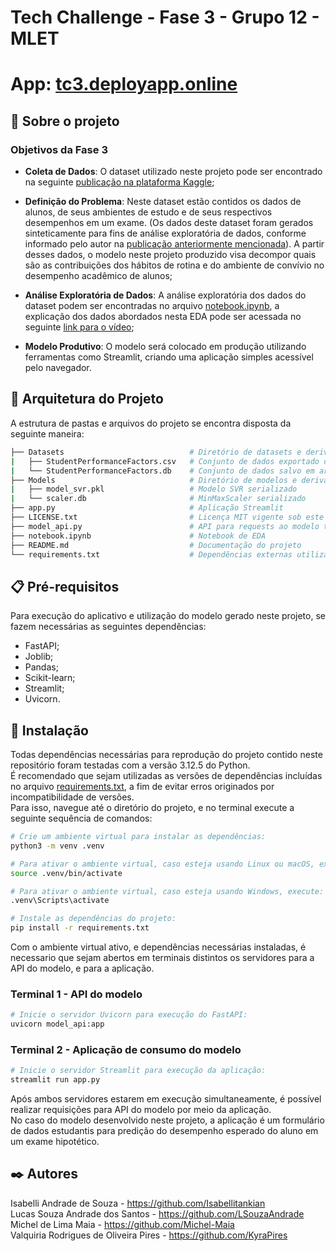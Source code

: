 # Tech Challenge - Fase 3 - Grupo 12 - MLET

# App: [tc3.deployapp.online](https://tc3.deployapp.online/)

## 🚀 Sobre o projeto 

### Objetivos da Fase 3
- **Coleta de Dados**: O dataset utilizado neste projeto pode ser encontrado na seguinte [publicação na plataforma Kaggle](https://www.kaggle.com/datasets/lainguyn123/student-performance-factors);

- **Definição do Problema**: Neste dataset estão contidos os dados de alunos, de seus ambientes de estudo e de seus respectivos desempenhos em um exame. (Os dados deste dataset foram gerados sinteticamente para fins de análise exploratória de dados, conforme informado pelo autor na [publicação anteriormente mencionada](https://www.kaggle.com/datasets/lainguyn123/student-performance-factors)). A partir desses dados, o modelo neste projeto produzido visa decompor quais são as contribuições dos hábitos de rotina e do ambiente de convívio no desempenho acadêmico de alunos;

- **Análise Exploratória de Dados**: A análise exploratória dos dados do dataset podem ser encontradas no arquivo [notebook.ipynb](notebook.ipynb), a explicação dos dados abordados nesta EDA pode ser acessada no seguinte [link para o vídeo](xpto.com); 

- **Modelo Produtivo**: O modelo será colocado em produção utilizando ferramentas como Streamlit, criando uma aplicação simples acessível pelo navegador.

## 📝 Arquitetura do Projeto

A estrutura de pastas e arquivos do projeto se encontra disposta da seguinte maneira:

```bash
├── Datasets                            # Diretório de datasets e derivados
|   ├── StudentPerformanceFactors.csv   # Conjunto de dados exportado do Kaggle
|   └── StudentPerformanceFactors.db    # Conjunto de dados salvo em arquivo SQLite
├── Models                              # Diretório de modelos e derivados
|   ├── model_svr.pkl                   # Modelo SVR serializado
|   └── scaler.db                       # MinMaxScaler serializado
├── app.py                              # Aplicação Streamlit
├── LICENSE.txt                         # Licença MIT vigente sob este repositório
├── model_api.py                        # API para requests ao modelo treinado
├── notebook.ipynb                      # Notebook de EDA
├── README.md                           # Documentação do projeto
└── requirements.txt                    # Dependências externas utilizadas
```

## 📋 Pré-requisitos
Para execução do aplicativo e utilização do modelo gerado neste projeto, se fazem necessárias as seguintes dependências:
- FastAPI;
- Joblib;
- Pandas;
- Scikit-learn;
- Streamlit;
- Uvicorn.

## 🔧 Instalação
Todas dependências necessárias para reprodução do projeto contido neste repositório foram testadas com a versão 3.12.5 do Python. \
É recomendado que sejam utilizadas as versões de dependências incluídas no arquivo [requirements.txt](requirements.txt), a fim de evitar erros originados por incompatibilidade de versões.\
Para isso, navegue até o diretório do projeto, e no terminal execute a seguinte sequência de comandos:

```bash
# Crie um ambiente virtual para instalar as dependências:
python3 -m venv .venv

# Para ativar o ambiente virtual, caso esteja usando Linux ou macOS, execute:
source .venv/bin/activate

# Para ativar o ambiente virtual, caso esteja usando Windows, execute:
.venv\Scripts\activate

# Instale as dependências do projeto:
pip install -r requirements.txt

```
Com o ambiente virtual ativo, e dependências necessárias instaladas, é necessario que sejam abertos em terminais distintos os servidores para a API do modelo, e para a aplicação.

### Terminal 1 - API do modelo
```bash
# Inicie o servidor Uvicorn para execução do FastAPI:
uvicorn model_api:app
```
### Terminal 2 - Aplicação de consumo do modelo
```bash
# Inicie o servidor Streamlit para execução da aplicação:
streamlit run app.py
```
Após ambos servidores estarem em execução simultaneamente, é possível realizar requisições para API do modelo por meio da aplicação. \
No caso do modelo desenvolvido neste projeto, a aplicação é um formulário de dados estudantis para predição do desempenho esperado do aluno em um exame hipotético.

## ✒️ Autores

Isabelli Andrade de Souza - https://github.com/Isabellitankian
<br>
Lucas Souza Andrade dos Santos - https://github.com/LSouzaAndrade
<br>
Michel de Lima Maia - https://github.com/Michel-Maia
<br>
Valquiria Rodrigues de Oliveira Pires - https://github.com/KyraPires
